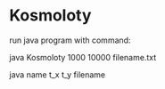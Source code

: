 # Kosmoloty

run java program with command:
  
java Kosmoloty 1000  10000 filename.txt

java name      t_x   t_y   filename
